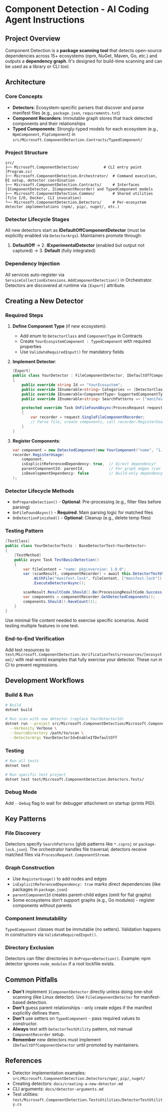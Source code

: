 # Component Detection - AI Coding Agent Instructions

## Project Overview
Component Detection is a **package scanning tool** that detects open-source dependencies across 15+ ecosystems (npm, NuGet, Maven, Go, etc.) and outputs a **dependency graph**. It's designed for build-time scanning and can be used as a library or CLI tool.

## Architecture

### Core Concepts
- **Detectors**: Ecosystem-specific parsers that discover and parse manifest files (e.g., `package.json`, `requirements.txt`)
- **Component Recorders**: Immutable graph stores that track detected components and their relationships
- **Typed Components**: Strongly-typed models for each ecosystem (e.g., `NpmComponent`, `PipComponent`) in `src/Microsoft.ComponentDetection.Contracts/TypedComponent/`

### Project Structure
```
src/
├── Microsoft.ComponentDetection/           # CLI entry point (Program.cs)
├── Microsoft.ComponentDetection.Orchestrator/  # Command execution, DI setup, detector coordination
├── Microsoft.ComponentDetection.Contracts/     # Interfaces (IComponentDetector, IComponentRecorder) and TypedComponent models
├── Microsoft.ComponentDetection.Common/        # Shared utilities (file I/O, Docker, CLI invocation)
└── Microsoft.ComponentDetection.Detectors/     # Per-ecosystem detector implementations (npm/, pip/, nuget/, etc.)
```

### Detector Lifecycle Stages
All new detectors start as **IDefaultOffComponentDetector** (must be explicitly enabled via `DetectorArgs`). Maintainers promote through:
1. **DefaultOff** → 2. **IExperimentalDetector** (enabled but output not captured) → 3. **Default** (fully integrated)

### Dependency Injection
All services auto-register via `ServiceCollectionExtensions.AddComponentDetection()` in Orchestrator. Detectors are discovered at runtime via `[Export]` attribute.

## Creating a New Detector

### Required Steps
1. **Define Component Type** (if new ecosystem):
   - Add enum to `DetectorClass` and `ComponentType` in Contracts
   - Create `YourEcosystemComponent : TypedComponent` with required properties
   - Use `ValidateRequiredInput()` for mandatory fields

2. **Implement Detector**:
   ```csharp
   [Export]
   public class YourDetector : FileComponentDetector, IDefaultOffComponentDetector
   {
       public override string Id => "YourEcosystem";
       public override IEnumerable<string> Categories => [DetectorClass.YourCategory];
       public override IEnumerable<ComponentType> SupportedComponentTypes => [ComponentType.YourType];
       public override IEnumerable<string> SearchPatterns => ["manifest.lock"]; // Glob patterns

       protected override Task OnFileFoundAsync(ProcessRequest request, IDictionary<string, string> detectorArgs)
       {
           var recorder = request.SingleFileComponentRecorder;
           // Parse file, create components, call recorder.RegisterUsage()
       }
   }
   ```

3. **Register Components**:
   ```csharp
   var component = new DetectedComponent(new YourComponent("name", "1.0.0"));
   recorder.RegisterUsage(
       component,
       isExplicitReferencedDependency: true,  // Direct dependency?
       parentComponentId: parentId,           // For graph edges (can be null)
       isDevelopmentDependency: false         // Build-only dependency?
   );
   ```

### Detector Lifecycle Methods
- `OnPrepareDetection()` - **Optional**: Pre-processing (e.g., filter files before parsing)
- `OnFileFoundAsync()` - **Required**: Main parsing logic for matched files
- `OnDetectionFinished()` - **Optional**: Cleanup (e.g., delete temp files)

### Testing Pattern
```csharp
[TestClass]
public class YourDetectorTests : BaseDetectorTest<YourDetector>
{
    [TestMethod]
    public async Task TestBasicDetection()
    {
        var fileContent = "name: pkg\nversion: 1.0.0";
        var (scanResult, componentRecorder) = await this.DetectorTestUtility
            .WithFile("manifest.lock", fileContent, ["manifest.lock"])
            .ExecuteDetectorAsync();

        scanResult.ResultCode.Should().Be(ProcessingResultCode.Success);
        var components = componentRecorder.GetDetectedComponents();
        components.Should().HaveCount(1);
    }
}
```

Use minimal file content needed to exercise specific scenarios. Avoid testing multiple features in one test.

### End-to-End Verification
Add test resources to `test/Microsoft.ComponentDetection.VerificationTests/resources/[ecosystem]/` with real-world examples that fully exercise your detector. These run in CI to prevent regressions.

## Development Workflows

### Build & Run
```bash
# Build
dotnet build

# Run scan with new detector (replace YourDetectorId)
dotnet run --project src/Microsoft.ComponentDetection/Microsoft.ComponentDetection.csproj scan \
  --Verbosity Verbose \
  --SourceDirectory /path/to/scan \
  --DetectorArgs YourDetectorId=EnableIfDefaultOff
```

### Testing
```bash
# Run all tests
dotnet test

# Run specific test project
dotnet test test/Microsoft.ComponentDetection.Detectors.Tests/
```

### Debug Mode
Add `--Debug` flag to wait for debugger attachment on startup (prints PID).

## Key Patterns

### File Discovery
Detectors specify `SearchPatterns` (glob patterns like `*.csproj` or `package-lock.json`). The orchestrator handles file traversal; detectors receive matched files via `ProcessRequest.ComponentStream`.

### Graph Construction
- Use `RegisterUsage()` to add nodes and edges
- `isExplicitReferencedDependency: true` marks direct dependencies (like packages in `package.json`)
- `parentComponentId` creates parent-child edges (omit for flat graphs)
- Some ecosystems don't support graphs (e.g., Go modules) - register components without parents

### Component Immutability
`TypedComponent` classes must be immutable (no setters). Validation happens in constructors via `ValidateRequiredInput()`.

### Directory Exclusion
Detectors can filter directories in `OnPrepareDetection()`. Example: npm detector ignores `node_modules` if a root lockfile exists.

## Common Pitfalls

- **Don't** implement `IComponentDetector` directly unless doing one-shot scanning (like Linux detector). Use `FileComponentDetector` for manifest-based detection.
- **Don't** guess parent relationships - only create edges if the manifest explicitly defines them.
- **Don't** use setters on `TypedComponent` - pass required values to constructor.
- **Always** test with `DetectorTestUtility` pattern, not manual `ComponentRecorder` setup.
- **Remember** new detectors must implement `IDefaultOffComponentDetector` until promoted by maintainers.

## References
- Detector implementation examples: `src/Microsoft.ComponentDetection.Detectors/npm/`, `pip/`, `nuget/`
- Creating detectors: `docs/creating-a-new-detector.md`
- CLI arguments: `docs/detector-arguments.md`
- Test utilities: `test/Microsoft.ComponentDetection.TestsUtilities/DetectorTestUtility.cs`
